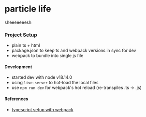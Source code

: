 # particle life

sheeeeeeesh

### Project Setup

- plain ts + html
- package.json to keep ts and webpack versions in sync for dev
- webpack to bundle into single js file

#### Development

- started dev with node v18.14.0
- using `live-server` to hot-load the local files
- use `npm run dev` for webpack's hot reload (re-transpiles .ts -> .js)

#### References

- [typescript setup with webpack](https://webpack.js.org/guides/typescript/)
